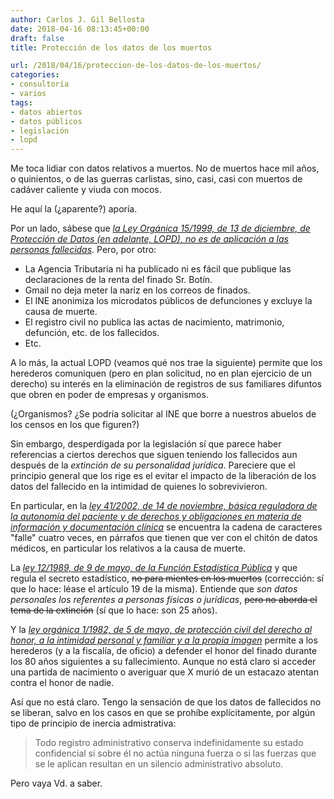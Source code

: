 ```yaml
---
author: Carlos J. Gil Bellosta
date: 2018-04-16 08:13:45+00:00
draft: false
title: Protección de los datos de los muertos

url: /2018/04/16/proteccion-de-los-datos-de-los-muertos/
categories:
- consultoría
- varios
tags:
- datos abiertos
- datos públicos
- legislación
- lopd
---
```


Me toca lidiar con datos relativos a muertos. No de muertos hace mil años, o quinientos, o de las guerras carlistas, sino, casi, casi con muertos de cadáver caliente y viuda con mocos.

He aquí la (¿aparente?) aporía.

Por un lado, sábese que [_la Ley Orgánica 15/1999, de 13 de diciembre, de Protección de Datos (en adelante, LOPD), no es de aplicación a las personas fallecidas_](http://www.ibidem.com/derecho-al-honor-proteccion-datos-personas-fallecidas/). Pero, por otro:

* La Agencia Tributaria ni ha publicado ni es fácil que publique las declaraciones de la renta del finado Sr. Botín.
* Gmail no deja meter la nariz en los correos de finados.
* El INE anonimiza los microdatos públicos de defunciones y excluye la causa de muerte.
* El registro civil no publica las actas de nacimiento, matrimonio, defunción, etc. de los fallecidos.
* Etc.

A lo más, la actual LOPD (veamos qué nos trae la siguiente) permite que los herederos comuniquen (pero en plan solicitud, no en plan ejercicio de un derecho) su interés en la eliminación de registros de sus familiares difuntos que obren en poder de empresas y organismos.

(¿Organismos? ¿Se podría solicitar al INE que borre a nuestros abuelos de los censos en los que figuren?)

Sin embargo, desperdigada por la legislación sí que parece haber referencias a ciertos derechos que siguen teniendo los fallecidos aun después de la _extinción de su personalidad jurídica_. Pareciere que el principio general que los rige es el evitar el impacto de la liberación de los datos del fallecido en la intimidad de quienes lo sobrevivieron.

En particular, en la [_ley 41/2002, de 14 de noviembre, básica reguladora de la autonomía del paciente y de derechos y obligaciones en materia de información y documentación clínica_](https://www.boe.es/buscar/doc.php?id=BOE-A-2002-22188) se encuentra la cadena de caracteres "falle" cuatro veces, en párrafos que tienen que ver con el chitón de datos médicos, en particular los relativos a la causa de muerte.

La [_ley 12/1989, de 9 de mayo, de la Función Estadística Pública_](https://www.boe.es/buscar/doc.php?id=BOE-A-1989-10767) y que regula el secreto estadístico, ~~no para mientes en los muertos~~ (corrección: sí que lo hace: léase el artículo 19 de la misma). Entiende que _son datos personales los referentes a personas físicas o jurídicas_, ~~pero no aborda el tema de la extinción~~ (sí que lo hace: son 25 años).

Y la [_ley orgánica 1/1982, de 5 de mayo, de protección civil del derecho al honor, a la intimidad personal y familiar y a la propia imagen_](https://www.boe.es/buscar/doc.php?id=BOE-A-1982-11196) permite a los herederos (y a la fiscalía, de oficio) a defender el honor del finado durante los 80 años siguientes a su fallecimiento. Aunque no está claro si acceder una partida de nacimiento o averiguar que X murió de un estacazo atentan contra el honor de nadie.

Así que no está claro. Tengo la sensación de que los datos de fallecidos no se liberan, salvo en los casos en que se prohíbe explícitamente, por algún tipo de principio de inercia admistrativa:

>Todo registro administrativo conserva indefinidamente su estado confidencial si sobre él no actúa ninguna fuerza o si las fuerzas que se le aplican resultan en un silencio administrativo absoluto.

Pero vaya Vd. a saber.